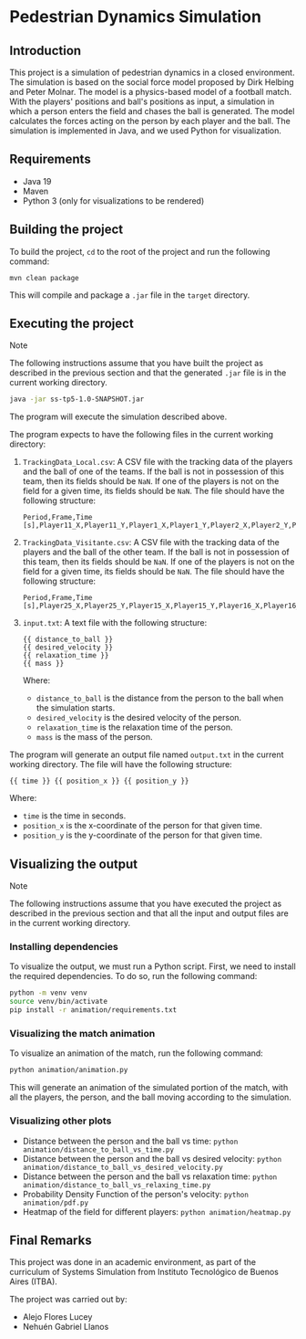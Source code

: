 # Pedestrian Dynamics Simulation

## Introduction

This project is a simulation of pedestrian dynamics in a closed environment. The simulation is based on the social force model proposed by Dirk Helbing and Peter Molnar. 
The model is a physics-based model of a football match. With the players' positions and ball's positions as input, a simulation in which a person enters the field and chases the ball is generated.
The model calculates the forces acting on the person by each player and the ball.
The simulation is implemented in Java, and we used Python for visualization.

## Requirements

- Java 19
- Maven
- Python 3 (only for visualizations to be rendered)

## Building the project

To build the project, `cd` to the root of the project and run the following command:

```
mvn clean package
```

This will compile and package a `.jar` file in the `target` directory.

## Executing the project

> [!NOTE]  
> The following instructions assume that you have built the project as described in the previous section and that the generated `.jar` file is in the current working directory.

```bash
java -jar ss-tp5-1.0-SNAPSHOT.jar
```

The program will execute the simulation described above.

The program expects to have the following files in the current working directory:

1. `TrackingData_Local.csv`: A CSV file with the tracking data of the players and the ball of one of the teams. If the ball is not in possession of this team, then its fields should be `NaN`. If one of the players is not on the field for a given time, its fields should be `NaN`. The file should have the following structure:

    ```csv
    Period,Frame,Time [s],Player11_X,Player11_Y,Player1_X,Player1_Y,Player2_X,Player2_Y,Player3_X,Player3_Y,Player4_X,Player4_Y,Player5_X,Player5_Y,Player6_X,Player6_Y,Player7_X,Player7_Y,Player8_X,Player8_Y,Player9_X,Player9_Y,Player10_X,Player10_Y,Player12_X,Player12_Y,Player13_X,Player13_Y,Player14_X,Player14_Y,Ball_X,Ball_Y
    ```

2. `TrackingData_Visitante.csv`: A CSV file with the tracking data of the players and the ball of the other team. If the ball is not in possession of this team, then its fields should be `NaN`. If one of the players is not on the field for a given time, its fields should be `NaN`. The file should have the following structure:

    ```csv
    Period,Frame,Time [s],Player25_X,Player25_Y,Player15_X,Player15_Y,Player16_X,Player16_Y,Player17_X,Player17_Y,Player18_X,Player18_Y,Player19_X,Player19_Y,Player20_X,Player20_Y,Player21_X,Player21_Y,Player22_X,Player22_Y,Player23_X,Player23_Y,Player24_X,Player24_Y,Player26_X,Player26_Y,Ball_X,Ball_Y
    ```

3. `input.txt`: A text file with the following structure:

    ```text
    {{ distance_to_ball }}
    {{ desired_velocity }}
    {{ relaxation_time }}
    {{ mass }}
    ```

    Where:

    - `distance_to_ball` is the distance from the person to the ball when the simulation starts.
    - `desired_velocity` is the desired velocity of the person.
    - `relaxation_time` is the relaxation time of the person.
    - `mass` is the mass of the person.

The program will generate an output file named `output.txt` in the current working directory. The file will have the following structure:

```text
{{ time }} {{ position_x }} {{ position_y }}
```

Where:

- `time` is the time in seconds.
- `position_x` is the x-coordinate of the person for that given time.
- `position_y` is the y-coordinate of the person for that given time.

## Visualizing the output

> [!NOTE]  
> The following instructions assume that you have executed the project as described in the previous section and that all the input and output files are in the current working directory.

### Installing dependencies

To visualize the output, we must run a Python script. First, we need to install the required dependencies. To do so, run the following command:

```bash
python -m venv venv
source venv/bin/activate
pip install -r animation/requirements.txt
```

### Visualizing the match animation

To visualize an animation of the match, run the following command:

```bash
python animation/animation.py
```

This will generate an animation of the simulated portion of the match, with all the players, the person, and the ball moving according to the simulation.

### Visualizing other plots

- Distance between the person and the ball vs time: `python animation/distance_to_ball_vs_time.py`
- Distance between the person and the ball vs desired velocity: `python animation/distance_to_ball_vs_desired_velocity.py`
- Distance between the person and the ball vs relaxation time: `python animation/distance_to_ball_vs_relaxing_time.py`
- Probability Density Function of the person's velocity: `python animation/pdf.py`
- Heatmap of the field for different players: `python animation/heatmap.py`

## Final Remarks

This project was done in an academic environment, as part of the curriculum of Systems Simulation from Instituto Tecnológico de Buenos Aires (ITBA).

The project was carried out by:

* Alejo Flores Lucey
* Nehuén Gabriel Llanos